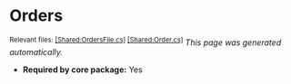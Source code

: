 # Orders
<sup>Relevant files: [[Shared:OrdersFile.cs]](https://github.com/Regalis11/Barotrauma/blob/master/Barotrauma/BarotraumaShared/SharedSource/ContentManagement/ContentFile/OrdersFile.cs) [[Shared:Order.cs]](https://github.com/Regalis11/Barotrauma/blob/master/Barotrauma/BarotraumaShared/SharedSource/Characters/AI/Order.cs)</sup>
*This page was generated automatically.*

- **Required by core package:** Yes



